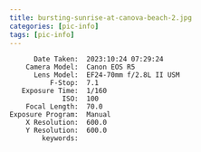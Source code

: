 ```yaml
---
title: bursting-sunrise-at-canova-beach-2.jpg
categories: [pic-info]
tags: [pic-info]
---
```


          Date Taken:  2023:10:24 07:29:24
        Camera Model:  Canon EOS R5
          Lens Model:  EF24-70mm f/2.8L II USM
              F-Stop:  7.1
       Exposure Time:  1/160
                 ISO:  100
        Focal Length:  70.0
    Exposure Program:  Manual
        X Resolution:  600.0
        Y Resolution:  600.0
            keywords:  
